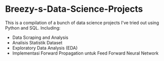 # Breezy-s-Data-Science-Projects
This is a compilation of a bunch of data science projects I've tried out using Python and SQL.
Including:
- Data Scraping and Analysis
- Analisis Statistik Dataset
- Exploratory Data Analysis (EDA)
- Implementasi Forward Propagation untuk Feed Forward Neural Network
